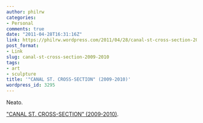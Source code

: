 ```yaml
---
author: philrw
categories:
- Personal
comments: true
date: "2011-04-28T16:31:16Z"
link: https://philrw.wordpress.com/2011/04/28/canal-st-cross-section-2009-2010/
post_format:
- Link
slug: canal-st-cross-section-2009-2010
tags:
- art
- sculpture
title: '"CANAL ST. CROSS-SECTION" (2009-2010)'
wordpress_id: 3295
---
```


Neato.

["CANAL ST. CROSS-SECTION" (2009-2010)](http://www.alanwolfson.net/canal_st_cross_section.htm).
